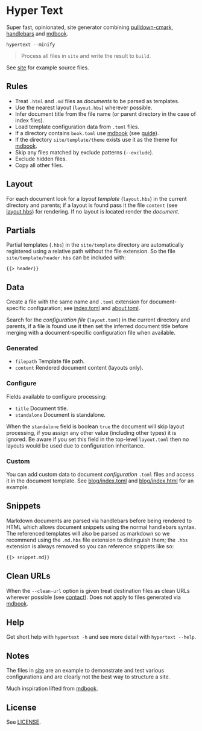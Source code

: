 # Hyper Text

Super fast, opinionated, site generator combining [pulldown-cmark][], [handlebars][] and [mdbook][].

```
hypertext --minify
```

> Process all files in `site` and write the result to `build`.

See [site](/site) for example source files.

## Rules

* Treat `.html` and `.md` files as *documents* to be parsed as templates.
* Use the nearest layout (`layout.hbs`) wherever possible.
* Infer document title from the file name (or parent directory in the case of index files).
* Load template configuration data from `.toml` files.
* If a directory contains `book.toml` use [mdbook][] (see [guide](/site/guide)).
* If the directory `site/template/theme` exists use it as the theme for [mdbook][].
* Skip any files matched by exclude patterns (`--exclude`).
* Exclude hidden files.
* Copy all other files.

## Layout

For each document look for a *layout template* (`layout.hbs`) in the current directory and parents; if a layout is found pass it the file `content` (see [layout.hbs](/site/layout.hbs)) for rendering. If no layout is located render the *document*.

## Partials

Partial templates (`.hbs`)  in the `site/template` directory are automatically registered using a relative path without the file extension. So the file `site/template/header.hbs` can be included with:

```
{{> header}}
```

## Data

Create a file with the same name and `.toml` extension for document-specific configuration; see [index.toml](/site/index.toml) and [about.toml](/site/about.toml).

Search for the *configuration file* (`layout.toml`) in the current directory and parents, if a file is found use it then set the inferred document title before merging with a document-specific configuration file when available.

### Generated

* `filepath` Template file path.
* `content` Rendered document content (layouts only).

### Configure

Fields available to configure processing:

* `title` Document title.
* `standalone` Document is standalone.

When the `standalone` field is boolean `true` the document will skip layout processing, if you assign any other value (including other types) it is ignored. Be aware if you set this field in the top-level `layout.toml` then no layouts would be used due to configuration inheritance.

### Custom

You can add custom data to document *configuration* `.toml` files and access it in the document template. See [blog/index.toml](/site/blog/index.toml) and [blog/index.html](/site/blog/index.html) for an example.

## Snippets

Markdown documents are parsed via handlebars before being rendered to HTML which allows document snippets using the normal handlebars syntax. The referenced templates will also be parsed as markdown so we recommend using the `.md.hbs` file extension to distinguish them; the `.hbs` extension is always removed so you can reference snippets like so:

```markdown
{{> snippet.md}}
```

## Clean URLs

When the `--clean-url` option is given treat destination files as clean URLs wherever possible (see [contact](/site/contact.html)). Does not apply to files generated via [mdbook][].

## Help

Get short help with `hypertext -h` and see more detail with `hypertext --help`.

## Notes

The files in [site](/site) are an example to demonstrate and test various configurations and are clearly not the best way to structure a site.

Much inspiration lifted from [mdbook][].

## License

See [LICENSE](/LICENSE).

[pulldown-cmark]: https://github.com/raphlinus/pulldown-cmark
[handlebars]: https://github.com/sunng87/handlebars-rust
[mdbook]: https://github.com/rust-lang/mdBook
